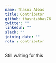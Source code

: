 ```yaml
---
name: Thasni Abbas
title: Contributor
github: thasniabbas76
twitter: ""
linkedin: ""
slack: ""
joining_date: ""
role : contributor
---
```


Still waiting for this
